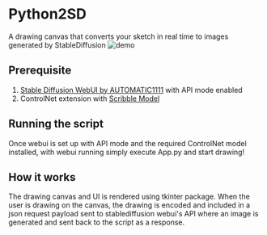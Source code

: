# Python2SD
A drawing canvas that converts your sketch in real time to images generated by StableDiffusion
![demo](https://github.com/wenhao7/Python2SD/blob/main/demo.gif)

## Prerequisite
1. [Stable Diffusion WebUI by AUTOMATIC1111](https://github.com/AUTOMATIC1111/stable-diffusion-webui) with API mode enabled
2. ControlNet extension with [Scribble Model](https://huggingface.co/lllyasviel/ControlNet-v1-1/tree/main)

## Running the script
Once webui is set up with API mode and the required ControlNet model installed, with webui running simply execute App.py and start drawing!

## How it works
The drawing canvas and UI is rendered using tkinter package. When the user is drawing on the canvas, the drawing is encoded and included in a json request payload sent to stablediffusion webui's API where an image is generated and sent back to the script as a response.
